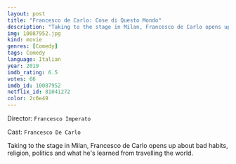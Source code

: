 ```yaml
---
layout: post
title: "Francesco de Carlo: Cose di Questo Mondo"
description: "Taking to the stage in Milan, Francesco de Carlo opens up about bad habits, religion, politics and what he's learned from travelling the world..."
img: 10087952.jpg
kind: movie
genres: [Comedy]
tags: Comedy 
language: Italian
year: 2019
imdb_rating: 6.5
votes: 66
imdb_id: 10087952
netflix_id: 81041272
color: 2c6e49
---
```

Director: `Francesco Imperato`  

Cast: `Francesco De Carlo` 

Taking to the stage in Milan, Francesco de Carlo opens up about bad habits, religion, politics and what he's learned from travelling the world.